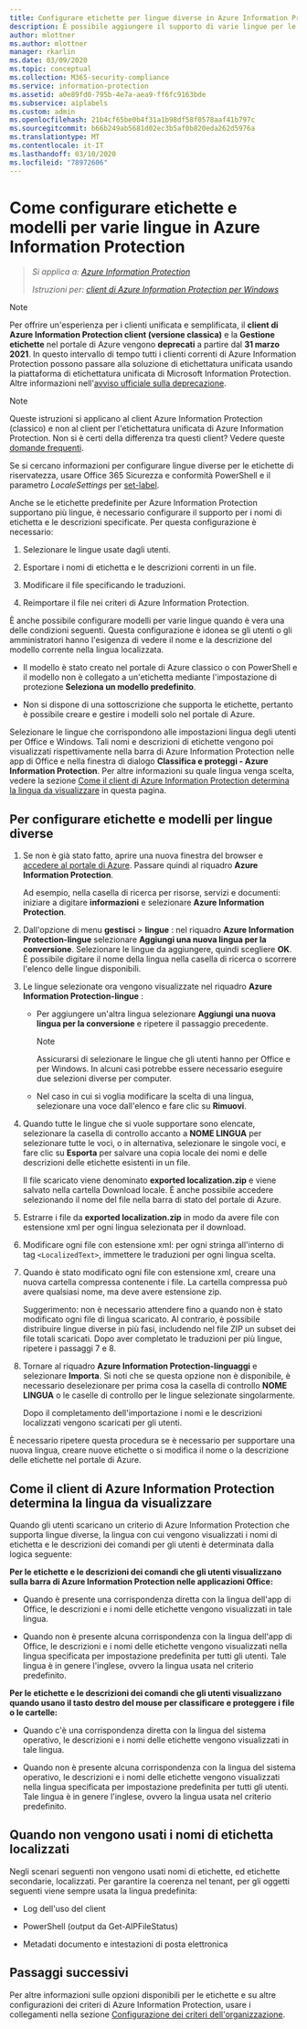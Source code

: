 ```yaml
---
title: Configurare etichette per lingue diverse in Azure Information Protection
description: È possibile aggiungere il supporto di varie lingue per le etichette che gli utenti visualizzano sulla barra di Information Protection e per i modelli visualizzati dagli utenti, specificando le lingue nei criteri di Azure Information Protection e importando le traduzioni.
author: mlottner
ms.author: mlottner
manager: rkarlin
ms.date: 03/09/2020
ms.topic: conceptual
ms.collection: M365-security-compliance
ms.service: information-protection
ms.assetid: a0e89fd0-795b-4e7a-aea9-ff6fc9163bde
ms.subservice: aiplabels
ms.custom: admin
ms.openlocfilehash: 21b4cf65be0b4f31a1b98df58f0578aaf41b797c
ms.sourcegitcommit: b66b249ab5681d02ec3b5af0b820eda262d5976a
ms.translationtype: MT
ms.contentlocale: it-IT
ms.lasthandoff: 03/10/2020
ms.locfileid: "78972606"
---
```

# <a name="how-to-configure-labels-and-templates-for-different-languages-in-azure-information-protection"></a>Come configurare etichette e modelli per varie lingue in Azure Information Protection

>*Si applica a: [Azure Information Protection](https://azure.microsoft.com/pricing/details/information-protection)*
>
> *Istruzioni per: [client di Azure Information Protection per Windows](faqs.md#whats-the-difference-between-the-azure-information-protection-client-and-the-azure-information-protection-unified-labeling-client)*

>[!NOTE] 
> Per offrire un'esperienza per i clienti unificata e semplificata, il **client di Azure Information Protection client (versione classica)** e la **Gestione etichette** nel portale di Azure vengono **deprecati** a partire dal **31 marzo 2021**. In questo intervallo di tempo tutti i clienti correnti di Azure Information Protection possono passare alla soluzione di etichettatura unificata usando la piattaforma di etichettatura unificata di Microsoft Information Protection. Altre informazioni nell'[avviso ufficiale sulla deprecazione](https://aka.ms/aipclassicsunset).

> [!NOTE]
> Queste istruzioni si applicano al client Azure Information Protection (classico) e non al client per l'etichettatura unificata di Azure Information Protection. Non si è certi della differenza tra questi client? Vedere queste [domande frequenti](faqs.md#whats-the-difference-between-the-azure-information-protection-client-and-the-azure-information-protection-unified-labeling-client).
> 
> Se si cercano informazioni per configurare lingue diverse per le etichette di riservatezza, usare Office 365 Sicurezza e conformità PowerShell e il parametro *LocaleSettings* per [set-label](https://docs.microsoft.com/powershell/module/exchange/policy-and-compliance/set-label?view=exchange-ps).

Anche se le etichette predefinite per Azure Information Protection supportano più lingue, è necessario configurare il supporto per i nomi di etichetta e le descrizioni specificate. Per questa configurazione è necessario:

1. Selezionare le lingue usate dagli utenti. 

2. Esportare i nomi di etichetta e le descrizioni correnti in un file.

3. Modificare il file specificando le traduzioni.

4. Reimportare il file nei criteri di Azure Information Protection.

È anche possibile configurare modelli per varie lingue quando è vera una delle condizioni seguenti. Questa configurazione è idonea se gli utenti o gli amministratori hanno l'esigenza di vedere il nome e la descrizione del modello corrente nella lingua localizzata.

- Il modello è stato creato nel portale di Azure classico o con PowerShell e il modello non è collegato a un'etichetta mediante l'impostazione di protezione **Seleziona un modello predefinito**.

- Non si dispone di una sottoscrizione che supporta le etichette, pertanto è possibile creare e gestire i modelli solo nel portale di Azure.

Selezionare le lingue che corrispondono alle impostazioni lingua degli utenti per Office e Windows. Tali nomi e descrizioni di etichette vengono poi visualizzati rispettivamente nella barra di Azure Information Protection nelle app di Office e nella finestra di dialogo **Classifica e proteggi - Azure Information Protection**. Per altre informazioni su quale lingua venga scelta, vedere la sezione [Come il client di Azure Information Protection determina la lingua da visualizzare](#how-the-azure-information-protection-client-determines-the-language-to-display) in questa pagina. 

## <a name="to-configure-labels-and-templates-for-different-languages"></a>Per configurare etichette e modelli per lingue diverse

1. Se non è già stato fatto, aprire una nuova finestra del browser e [accedere al portale di Azure](configure-policy.md#signing-in-to-the-azure-portal). Passare quindi al riquadro **Azure Information Protection**.
    
    Ad esempio, nella casella di ricerca per risorse, servizi e documenti: iniziare a digitare **informazioni** e selezionare **Azure Information Protection**.

2. Dall'opzione di menu **gestisci** > **lingue** : nel riquadro **Azure Information Protection-lingue** selezionare **Aggiungi una nuova lingua per la conversione**. Selezionare le lingue da aggiungere, quindi scegliere **OK**. È possibile digitare il nome della lingua nella casella di ricerca o scorrere l'elenco delle lingue disponibili.

3. Le lingue selezionate ora vengono visualizzate nel riquadro **Azure Information Protection-lingue** :
    
    - Per aggiungere un'altra lingua selezionare **Aggiungi una nuova lingua per la conversione** e ripetere il passaggio precedente. 
        
        > [!NOTE]
        > Assicurarsi di selezionare le lingue che gli utenti hanno per Office e per Windows. In alcuni casi potrebbe essere necessario eseguire due selezioni diverse per computer.
        
    - Nel caso in cui si voglia modificare la scelta di una lingua, selezionare una voce dall'elenco e fare clic su **Rimuovi**.

4. Quando tutte le lingue che si vuole supportare sono elencate, selezionare la casella di controllo accanto a **NOME LINGUA** per selezionare tutte le voci, o in alternativa, selezionare le singole voci, e fare clic su **Esporta** per salvare una copia locale dei nomi e delle descrizioni delle etichette esistenti in un file. 
    
    Il file scaricato viene denominato **exported localization.zip** e viene salvato nella cartella Download locale. È anche possibile accedere selezionando il nome del file nella barra di stato del portale di Azure.

5. Estrarre i file da **exported localization.zip** in modo da avere file con estensione xml per ogni lingua selezionata per il download. 

6. Modificare ogni file con estensione xml: per ogni stringa all'interno di tag `<LocalizedText>`, immettere le traduzioni per ogni lingua scelta. 

7. Quando è stato modificato ogni file con estensione xml, creare una nuova cartella compressa contenente i file. La cartella compressa può avere qualsiasi nome, ma deve avere estensione zip.
    
    Suggerimento: non è necessario attendere fino a quando non è stato modificato ogni file di lingua scaricato. Al contrario, è possibile distribuire lingue diverse in più fasi, includendo nel file ZIP un subset dei file totali scaricati. Dopo aver completato le traduzioni per più lingue, ripetere i passaggi 7 e 8.

8. Tornare al riquadro **Azure Information Protection-linguaggi** e selezionare **Importa**. Si noti che se questa opzione non è disponibile, è necessario deselezionare per prima cosa la casella di controllo **NOME LINGUA** o le caselle di controllo per le lingue selezionate singolarmente.
    
    Dopo il completamento dell'importazione i nomi e le descrizioni localizzati vengono scaricati per gli utenti.

È necessario ripetere questa procedura se è necessario per supportare una nuova lingua, creare nuove etichette o si modifica il nome o la descrizione delle etichette nel portale di Azure.

## <a name="how-the-azure-information-protection-client-determines-the-language-to-display"></a>Come il client di Azure Information Protection determina la lingua da visualizzare

Quando gli utenti scaricano un criterio di Azure Information Protection che supporta lingue diverse, la lingua con cui vengono visualizzati i nomi di etichetta e le descrizioni dei comandi per gli utenti è determinata dalla logica seguente:

**Per le etichette e le descrizioni dei comandi che gli utenti visualizzano sulla barra di Azure Information Protection nelle applicazioni Office:**

- Quando è presente una corrispondenza diretta con la lingua dell'app di Office, le descrizioni e i nomi delle etichette vengono visualizzati in tale lingua.

- Quando non è presente alcuna corrispondenza con la lingua dell'app di Office, le descrizioni e i nomi delle etichette vengono visualizzati nella lingua specificata per impostazione predefinita per tutti gli utenti. Tale lingua è in genere l'inglese, ovvero la lingua usata nel criterio predefinito.

**Per le etichette e le descrizioni dei comandi che gli utenti visualizzano quando usano il tasto destro del mouse per classificare e proteggere i file o le cartelle:**

- Quando c'è una corrispondenza diretta con la lingua del sistema operativo, le descrizioni e i nomi delle etichette vengono visualizzati in tale lingua.

- Quando non è presente alcuna corrispondenza con la lingua del sistema operativo, le descrizioni e i nomi delle etichette vengono visualizzati nella lingua specificata per impostazione predefinita per tutti gli utenti. Tale lingua è in genere l'inglese, ovvero la lingua usata nel criterio predefinito.

## <a name="when-localized-label-names-are-not-used"></a>Quando non vengono usati i nomi di etichetta localizzati

Negli scenari seguenti non vengono usati nomi di etichette, ed etichette secondarie, localizzati. Per garantire la coerenza nel tenant, per gli oggetti seguenti viene sempre usata la lingua predefinita:

- Log dell'uso del client

- PowerShell (output da Get-AIPFileStatus)

- Metadati documento e intestazioni di posta elettronica


## <a name="next-steps"></a>Passaggi successivi

Per altre informazioni sulle opzioni disponibili per le etichette e su altre configurazioni dei criteri di Azure Information Protection, usare i collegamenti nella sezione [Configurazione dei criteri dell'organizzazione](configure-policy.md#configuring-your-organizations-policy).



